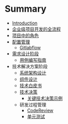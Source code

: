 # Summary

* [Introduction](README.md)
* [企业级项目开发的全流程](./全流程.md)
* [项目中的角色](./项目角色.md)
* [配置管理](./配置管理.md)
  * [Gitlabflow](./gitlabflow-ci.md)
* [需求设计阶段](./需求设计.md)
  * [用例编写指南](./用例编写指南.md)
* 技术解决方案阶段
  * [系统架构设计](./TS/sys-architecture-tpl.md)
  * [组件设计](./TS/com-architecture-tpl.md)
  * [技术白皮书](./TS/technical-whitebook.md)
  * [技术决策](./TS/decision-analysis-report.md)
    * [关键技术决策示例](./TS/dar.md)
  * 研发过程管理
    * [CodeReview](./TS/codereview.md)
    * [单元测试](./TS/unit-spec.md)

